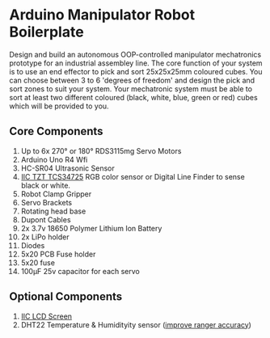 # Arduino Manipulator Robot Boilerplate
Design and build an autonomous OOP-controlled manipulator mechatronics prototype for an industrial assembley line. The core function of your system is to use an end effector to pick and sort 25x25x25mm coloured cubes. You can choose between 3 to 6 'degrees of freedom' and design the pick and sort zones to suit your system. Your mechatronic system must be able to sort at least two different coloured (black, white, blue, green or red) cubes which will be provided to you.

## Core Components
1. Up to 6x 270° or 180° RDS3115mg Servo Motors
2. Arduino Uno R4 Wfi
3. HC-SR04 Ultrasonic Sensor
4. [IIC TZT TCS34725](https://github.com/TempeHS/TempeHS_Ardunio_Boilerplate/tree/main/TempeHS_Sensor_Catalogue/Examples/IIC_TCS34725_RGB_Color_Sensor) RGB color sensor or Digital Line Finder to sense black or white.
5. Robot Clamp Gripper
6. Servo Brackets
7. Rotating head base
8. Dupont Cables
9. 2x 3.7v 18650 Polymer Lithium Ion Battery
10. 2x LiPo holder
11. Diodes
12. 5x20 PCB Fuse holder 
13. 5x20 fuse
14. 100µF 25v capacitor for each servo

## Optional Components
1. [IIC LCD Screen](https://github.com/TempeHS/TempeHS_Ardunio_Boilerplate/tree/main/TempeHS_Sensor_Catalogue/Examples/IIC_1602_LCD)
2. DHT22 Temperature & Humidityity sensor ([improve ranger accuracy](https://github.com/SpulberGeorge/EasyUltrasonic/tree/main))
